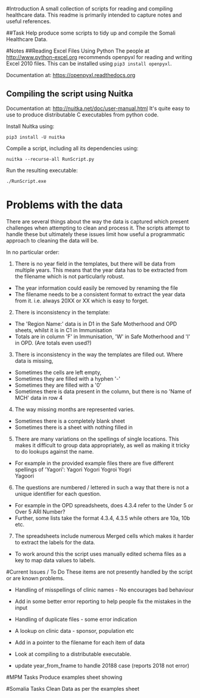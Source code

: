 
#Introduction
A small collection of scripts for reading and compiling healthcare data.
This readme is primarily intended to capture notes and useful references.

##Task
Help produce some scripts to tidy up and compile the Somali Healthcare Data.

#Notes
##Reading Excel Files Using Python
The people at http://www.python-excel.org recommends openpyxl for reading and writing Excel 2010 files.
This can be installed using `pip3 install openpyxl`.

Documentation at: https://openpyxl.readthedocs.org

## Compiling the script using Nuitka

Documentation at: http://nuitka.net/doc/user-manual.html 
It's quite easy to use to produce distributable C executables from python code.


Install Nuitka using:

`pip3 install -U nuitka`

Compile a script, including all its dependencies using:

`nuitka --recurse-all RunScript.py` 

Run the resulting executable:

`./RunScript.exe`

# Problems with the data 
There are several things about the way the data is captured which present challenges when
attempting to clean and process it. The scripts attempt to handle these but ultimately these issues limit how useful a 
programmatic approach to cleaning the data will be.

In no particular order:

1. There is no year field in the templates, but there will be data from multiple years.
This means that the year data has to be extracted from the filename which is not particularly robust.

* The year information could easily be removed by renaming the file
* The filename needs to be a consistent format to extract the year data from it. i.e. always 20XX or XX which is easy to forget.

2. There is inconsistency in the template:

* The 'Region Name:' data is in D1 in the Safe Motherhood and OPD sheets, whilst it is in C1 in Immunisation
* Totals are in column 'F' in Immunisation, 'W' in Safe Motherhood and 'I' in OPD. (Are totals even used?)

3. There is inconsistency in the way the templates are filled out. Where data is missing,
* Sometimes the cells are left empty, 
* Sometimes they are filled with a hyphen '-'
* Sometimes they are filled with a '0'
* Sometimes there is data present in the column, but there is no 'Name of MCH' data in row 4

4. The way missing months are represented varies. 
* Sometimes there is a completely blank sheet
* Sometimes there is a sheet with nothing filled in


5. There are many variations on the spellings of single locations. This makes it difficult to group data appropriately,
as well as making it tricky to do lookups against the name. 

* For example in the provided example files there are five different spellings of 'Yagori':
 Yagori	
 Yogori	
 Yogroi	
 Yogri	
 Yagoori

6. The questions are numbered / lettered in such a way that there is not a unique identifier for each question.
* For example in the OPD spreadsheets, does 4.3.4 refer to the Under 5 or Over 5 ARI Number?
* Further, some lists take the format 4.3.4, 4.3.5 while others are 10a, 10b etc.

7. The spreadsheets include numerous Merged cells which makes it harder to extract the labels for the data.
* To work around this the script uses manually edited schema files as a key to map data values to labels. 


#Current Issues / To Do
These items are not presently handled by the script or are known problems.

* Handling of misspellings of clinic names - No encourages bad behaviour

* Add in some better error reporting to help people fix the mistakes in the input

* Handling of duplicate files - some error indication

* A lookup on clinic data - sponsor, population etc
* Add in a pointer to the filename for each item of data

* Look at compiling to a distributable executable.
* update year_from_fname to handle 20188 case (reports 2018 not error)

#MPM Tasks
Produce examples sheet showing 

#Somalia Tasks
Clean Data as per the examples sheet